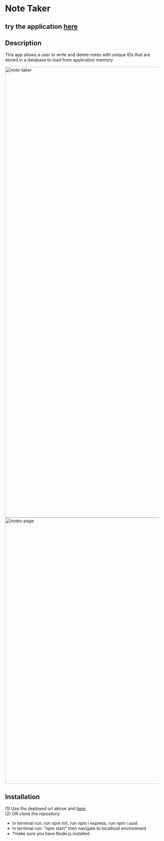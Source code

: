 # Note Taker 
## try the application [here](https://note-taker-kj.herokuapp.com/)
## Description
This app allows a user to write and delete notes with unique IDs that are stored in a database to load from application memory

<img width="1478" alt="note-taker" src="https://user-images.githubusercontent.com/91970214/154183208-366e6ac7-0612-4646-88f7-0b1465bea41d.png">
<img width="873" alt="notes-page" src="https://user-images.githubusercontent.com/91970214/154183212-625c4937-62f7-49ba-9736-cd060b4ea804.png">

## Installation 
(1) Use the deployed url above and [here](https://note-taker-kj.herokuapp.com/)
<br> (2) OR clone the repository
  - in terminal run: run npm init, run npm i express, run npm i uuid
  - in terminal run: "npm start" then navigate to localhost environment 
  - *make sure you have Node.js installed 
